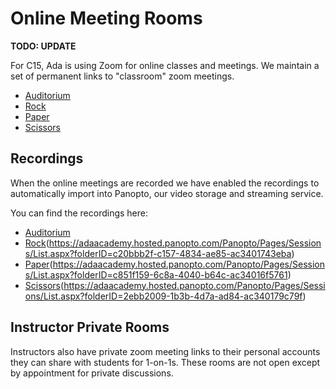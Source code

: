 # Online Meeting Rooms

__TODO: UPDATE__

For C15, Ada is using Zoom for online classes and meetings. We maintain a set of permanent links to "classroom" zoom meetings.

- [Auditorium](http://auditorium.adadev.org)
- [Rock](http://rock.adadev.org)
- [Paper](http://paper.adadev.org)
- [Scissors](http://scissors.adadev.org)

## Recordings

When the online meetings are recorded we have enabled the recordings to automatically import into Panopto, our video storage and streaming service.

You can find the recordings here:

- [Auditorium](https://adaacademy.hosted.panopto.com/Panopto/Pages/Sessions/List.aspx?folderID=68179df6-b98d-4b12-8f68-ac32016bc0a0)
- [Rock]()(https://adaacademy.hosted.panopto.com/Panopto/Pages/Sessions/List.aspx?folderID=c20bbb2f-c157-4834-ae85-ac3401743eba)
- [Paper]()(https://adaacademy.hosted.panopto.com/Panopto/Pages/Sessions/List.aspx?folderID=c851f159-6c8a-4040-b64c-ac34016f5761)
- [Scissors]()(https://adaacademy.hosted.panopto.com/Panopto/Pages/Sessions/List.aspx?folderID=2ebb2009-1b3b-4d7a-ad84-ac340179c79f)

## Instructor Private Rooms

Instructors also have private zoom meeting links to their personal accounts they can share with students for 1-on-1s. These rooms are not open except by appointment for private discussions.
